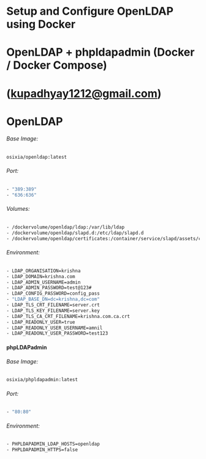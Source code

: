 # Setup and Configure OpenLDAP using Docker

# OpenLDAP + phpldapadmin (Docker / Docker Compose)

#   (kupadhyay1212@gmail.com)
# OpenLDAP

###### Base Image:

```bash
osixia/openldap:latest
```

###### Port:

```bash
- "389:389"
- "636:636"
```

###### Volumes:

```bash
- /dockervolume/openldap/ldap:/var/lib/ldap
- /dockervolume/openldap/slapd.d:/etc/ldap/slapd.d
- /dockervolume/openldap/certificates:/container/service/slapd/assets/certs

```

###### Environment:

```bash
- LDAP_ORGANISATION=krishna
- LDAP_DOMAIN=krishna.com
- LDAP_ADMIN_USERNAME=admin
- LDAP_ADMIN_PASSWORD=test@123#
- LDAP_CONFIG_PASSWORD=config_pass
- "LDAP_BASE_DN=dc=krishna,dc=com"
- LDAP_TLS_CRT_FILENAME=server.crt
- LDAP_TLS_KEY_FILENAME=server.key
- LDAP_TLS_CA_CRT_FILENAME=krishna.com.ca.crt
- LDAP_READONLY_USER=true
- LDAP_READONLY_USER_USERNAME=amnil
- LDAP_READONLY_USER_PASSWORD=test123
```



#### phpLDAPadmin

###### Base Image:

```bash
osixia/phpldapadmin:latest
```

###### Port:

```bash
- "80:80"
```

###### Environment:

```bash
- PHPLDAPADMIN_LDAP_HOSTS=openldap
- PHPLDAPADMIN_HTTPS=false
```
 
